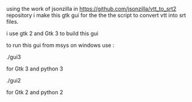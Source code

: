 using the work of jsonzilla in https://github.com/jsonzilla/vtt_to_srt2 repository i make this gtk gui for the the the script to convert vtt into srt files.

i use gtk 2 and Gtk 3 to build this gui 

to run this gui from msys on windows use :

./gui3

for Gtk 3 and python 3

./gui2

for Gtk 2 and python 2





